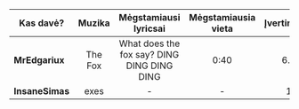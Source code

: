 
| Kas davė?       |   Muzika   | Mėgstamiausi lyricsai | Mėgstamiausia vieta | Įvertinimas |
| --------------- |:----------:|:---------------------:|:-------------------:|:-----------:|
| **MrEdgariux**  | The Fox | What does the fox say? DING DING DING DING                     | 0:40                | 6.5            |
| **InsaneSimas** | exes   | -                      | -                    | 1            |

